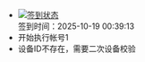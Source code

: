 - [![签到状态](https://github.com/womade/Cloud189-Actions/actions/workflows/main.yml/badge.svg?branch=main)](https://github.com/womade/Cloud189-Actions/actions/workflows/main.yml) <br> 签到时间：2025-10-19 00:39:13
- 开始执行帐号1
- 设备ID不存在，需要二次设备校验
